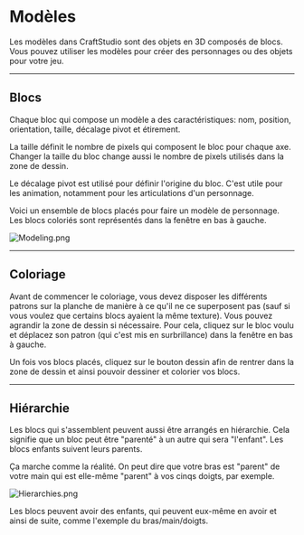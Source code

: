 # Modèles

Les modèles dans CraftStudio sont des objets en 3D composés de blocs. Vous pouvez utiliser les modèles pour créer des personnages ou des objets pour votre jeu.

----
## Blocs

Chaque bloc qui compose un modèle a des caractéristiques: nom, position, orientation, taille, décalage pivot et étirement.

La taille définit le nombre de pixels qui composent le bloc pour chaque axe. Changer la taille du bloc change aussi le nombre de pixels utilisés dans la zone de dessin.

Le décalage pivot est utilisé pour définir l'origine du bloc. C'est utile pour les animation, notamment pour les articulations d'un personnage.

Voici un ensemble de blocs placés pour faire un modèle de personnage. Les blocs coloriés sont représentés dans la fenêtre en bas à gauche.

![Modeling.png](https://bitbucket.org/repo/ey9q4X/images/389906609-Modeling.png)

----
## Coloriage

Avant de commencer le coloriage, vous devez disposer les différents patrons sur la planche de manière à ce qu'il ne ce superposent pas (sauf si vous voulez que certains blocs ayaient la même texture). Vous pouvez agrandir la zone de dessin si nécessaire. Pour cela, cliquez sur le bloc voulu et déplacez son patron (qui c'est mis en surbrillance) dans la fenêtre en bas à gauche.

Un fois vos blocs placés, cliquez sur le bouton dessin afin de rentrer dans la zone de dessin et ainsi pouvoir dessiner et colorier vos blocs.

----
## Hiérarchie

Les blocs qui s'assemblent peuvent aussi être arrangés en hiérarchie. Cela signifie que un bloc peut être "parenté" à un autre qui sera "l'enfant". Les blocs enfants suivent leurs parents.

Ça marche comme la réalité. On peut dire que votre bras est "parent" de votre main qui est elle-même "parent" à vos cinqs doigts, par exemple.

![Hierarchies.png](https://bitbucket.org/repo/ey9q4X/images/1959504135-Hierarchies.png)

Les blocs peuvent avoir des enfants, qui peuvent eux-même en avoir et ainsi de suite, comme l'exemple du bras/main/doigts.